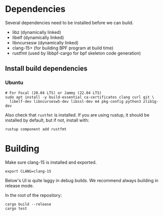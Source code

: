 # Dependencies

Several dependencies need to be installed before we can build.

* libz (dynamically linked)
* libelf (dynamically linked)
* libncursesw (dynamically linked)
* clang-15+ (for building BPF program at build time)
* rustfmt (used by libbpf-cargo for bpf skeleton code generation)

## Install build dependencies

### Ubuntu

```
# For Focal (20.04 LTS) or Jammy (22.04 LTS)
sudo apt install -y build-essential ca-certificates clang curl git \
  libelf-dev libncursesw5-dev libssl-dev m4 pkg-config python3 zlib1g-dev
```

Also check that `rustfmt` is installed. If you are using rustup, it should be
installed by default, but if not, install with:

```
rustup component add rustfmt
```

# Building

Make sure clang-15 is installed and exported.
```shell
export CLANG=clang-15
```

Below's UI is quite laggy in debug builds. We recommend always building in
release mode.

In the root of the repository:

```shell
cargo build --release
cargo test
```
